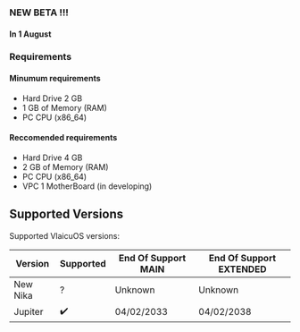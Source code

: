 ### NEW BETA !!!
#### In 1 August

### Requirements
#### Minumum requirements
- Hard Drive 2 GB
- 1 GB of Memory (RAM)
- PC CPU (x86_64)
#### Reccomended requirements
- Hard Drive 4 GB
- 2 GB of Memory (RAM)
- PC CPU (x86_64)
- VPC 1 MotherBoard (in developing)

## Supported Versions

Supported VlaicuOS versions:

| Version          | Supported          | End Of Support MAIN                   | End Of Support  EXTENDED                      |
| ---------------- | ------------------ | ------------------------------------  | ------------------------------------          |
| New Nika         |  ?                 | Unknown                               | Unknown                                       |
| Jupiter          | ✔️                 | 04/02/2033                           | 04/02/2038                                     |
